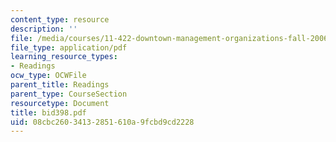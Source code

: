 ```yaml
---
content_type: resource
description: ''
file: /media/courses/11-422-downtown-management-organizations-fall-2006/08cbc26034132851610a9fcbd9cd2228_bid398.pdf
file_type: application/pdf
learning_resource_types:
- Readings
ocw_type: OCWFile
parent_title: Readings
parent_type: CourseSection
resourcetype: Document
title: bid398.pdf
uid: 08cbc260-3413-2851-610a-9fcbd9cd2228
---
```

